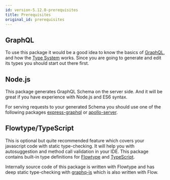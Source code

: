 ```yaml
---
id: version-5.12.0-prerequisites
title: Prerequisites
original_id: prerequisites
---
```


## GraphQL

To use this package it would be a good idea to know the basics of [GraphQL](http://graphql.org/), and how the [Type System](http://graphql.org/docs/api-reference-type-system/) works. Since you are going to generate and edit its types you should start out there first.

## Node.js

This package generates GraphQL Schema on the server side. And it will be great if you have experience with Node.js and ES6 syntax.

For serving requests to your generated Schema you should use one of the following packages [express-graphql](https://github.com/graphql/express-graphql) or [apollo-server](https://github.com/apollographql/apollo-server).

## Flowtype/TypeScript

This is optional but quite recommended feature which covers your javascript code with static type-checking. It will help you with autosuggestion and method call validation in your IDE. This package contains built-in type definitions for [Flowtype](https://flow.org/) and [TypeScript](https://www.typescriptlang.org/).

Internally source code of this package is written with Flowtype and has deep static type-checking with [graphq-js](https://github.com/graphql/graphql-js) which is also written with Flow.
